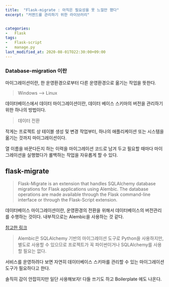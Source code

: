 ```yaml
---
title:  "Flask-migrate : 아직은 필요성을 못 느낄만 했다"
excerpt: "커맨드를 관리하기 위한 라이브러리"


categories:
-   Flask
tags:
-   Flask-script
-   manage.py
last_modified_at: 2020-08-01TO22:30:00+09:00
---
```




### Database-migration 이란

마이그레이션이란, 한 운영환경으로부터 다른 운영환경으로 옮기는 작업을 뜻한다.
> Windows --> Linux

데이터베이스에서 데이터 마이그레이션이란, 데이터 베이스 스키마의 버전을 관리하기 위한 하나의 방법이다.
> 데이터 전환

작게는 프로젝트 상 테이블 생성 및 변경 작업부터, 하나의 애플리케이션 또는 시스템을 옮기는 것까지 마이그레이션이다.

열 이름을 바꾼다든지 하는 이력을 마이그레이션 코드로 남겨 두고 필요할 때마다 마이그레이션을 실행했다가 롤백하는 작업을 자유롭게 할 수 있다.

## flask-migrate

> Flask-Migrate is an extension that handles SQLAlchemy database migrations for Flask applications using Alembic. The database operations are made available through the Flask command-line interface or through the Flask-Script extension.

데이터베이스 마이그레이션이란, 운영환경의 전환을 위해서 데이터베이스의 버전관리를 수행하는 것이다. 내부적으로는 Alembic을 사용하는 것 같다.

[참고한 링크](https://blog.outsider.ne.kr/1143)
> Alembic은 SQLAlchemy 기반의 마이그레이션 도구로 Python을 사용하지만, 별도로 사용할 수 있으므로 프로젝트가 꼭 파이썬이거나 SQLAlchemy를 사용할 필요는 없다.

서비스를 운영하려다 보면 자연히 데이터베이스 스키마를 관리할 수 있는 마이그레이션 도구가 필요하다고 한다.

솔직히 감이 안잡히지만 일단 사용해보자! 다들 쓰기도 하고 Boilerplate 에도 나온다.